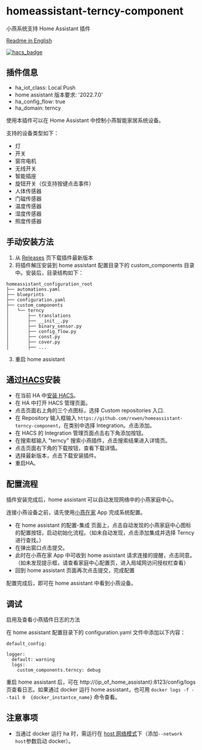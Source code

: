 # homeassistant-terncy-component
小燕系统支持 Home Assistant 插件

[Readme in English](README.md)


[![hacs_badge](https://img.shields.io/badge/HACS-Custom-41BDF5.svg)](https://github.com/hacs/integration)


## 插件信息

- ha_iot_class: Local Push
- home assistant 版本要求: '2022.7.0'
- ha_config_flow: true
- ha_domain: terncy

使用本插件可以在 Home Assistant 中控制小燕智能家居系统设备。

支持的设备类型如下：

- 灯
- 开关
- 窗帘电机
- 无线开关
- 智能插座
- 旋钮开关（仅支持按键点击事件）
- 人体传感器
- 门磁传感器
- 温度传感器
- 湿度传感器
- 照度传感器

## 手动安装方法

1. 从 [Releases](https://github.com/rxwen/homeassistant-terncy-component/releases) 页下载插件最新版本
1. 将插件解压安装到 home assistant 配置目录下的 custom_components 目录中。安装后，目录结构如下：
```
homeassistant_configuration_root
├── automations.yaml
├── blueprints
├── configuration.yaml
├── custom_components
│   └── terncy
│       ├── translations
│       ├── __init__.py
│       ├── binary_sensor.py
│       ├── config_flow.py
│       ├── const.py
│       ├── cover.py
│       ├── ...
```
3. 重启 home assistant

## 通过[HACS](https://hacs.xyz/)安装

- 在当前 HA 中[安装 HACS](https://hacs.xyz/docs/setup/download)。
- 在 HA 中打开 HACS 管理页面。
- 点击页面右上角的三个点图标，选择 Custom repositories 入口.
- 在 Repository 输入框输入 `https://github.com/rxwen/homeassistant-terncy-component`，在类别中选择 Integration。点击添加。
- 在 HACS 的 Integration 管理页面点击右下角添加按钮。
- 在搜索框输入 "terncy" 搜索小燕插件，点击搜索结果进入详情页。
- 点击页面右下角的下载按钮，查看下载详情。
- 选择最新版本，点击下载安装插件。
- 重启HA。

## 配置流程

插件安装完成后，home assistant 可以自动发现网络中的小燕家庭中心。

连接小燕设备之前，请先使用[小燕在家](https://www.xiaoyan.io/app) App 完成系统配置。

- 在 home assistant 的配置-集成 页面上，点击自动发现的小燕家庭中心图标的配置按钮，启动初始化流程。（如未自动发现，点击添加集成并选择 Terncy 进行查找。）
- 在弹出窗口点击提交。
- 此时在小燕在家 App 中可收到 home assistant 请求连接的提醒，点击同意。（如未发现提示框，请查看家庭中心配置页，进入局域网访问授权栏查看）
- 回到 home assistant 页面再次点击提交，完成配置

配置完成后，即可在 home assistant 中看到小燕设备。

## 调试

启用及查看小燕插件日志的方法

在 home assistant 配置目录下的 configuration.yaml 文件中添加以下内容：

```
default_config:

logger:
  default: warning
  logs:
    custom_components.terncy: debug

```

重启 home assistant 后，可在 http://{ip_of_home_assistant}:8123/config/logs 页查看日志。如果通过 docker 运行 home assistant，也可用 `docker logs -f --tail 0  {docker_instantce_name}` 命令查看。

## 注意事项

- 当通过 docker 运行 ha 时，需运行在 [host 网络模式](https://docs.docker.com/network/host/)下（添加`--network host`参数启动 docker）。
